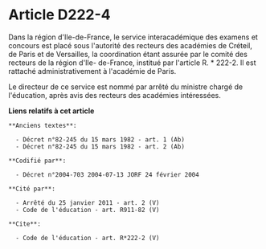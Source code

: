 # Article D222-4

Dans la région d'Ile-de-France, le service interacadémique des examens et concours est placé sous l'autorité des recteurs des
académies de Créteil, de Paris et de Versailles, la coordination étant assurée par le comité des recteurs de la région d'Ile-
de-France, institué par l'article R. * 222-2. Il est rattaché administrativement à l'académie de Paris. 

Le directeur de ce service est nommé par arrêté du ministre chargé de l'éducation, après avis des recteurs des académies
intéressées.

**Liens relatifs à cet article**

	**Anciens textes**:

	  - Décret n°82-245 du 15 mars 1982 - art. 1 (Ab)
	  - Décret n°82-245 du 15 mars 1982 - art. 2 (Ab)

	**Codifié par**:

	  - Décret n°2004-703 2004-07-13 JORF 24 février 2004

	**Cité par**:

	  - Arrêté du 25 janvier 2011 - art. 2 (V)
	  - Code de l'éducation - art. R911-82 (V)

	**Cite**:

	  - Code de l'éducation - art. R*222-2 (V)
